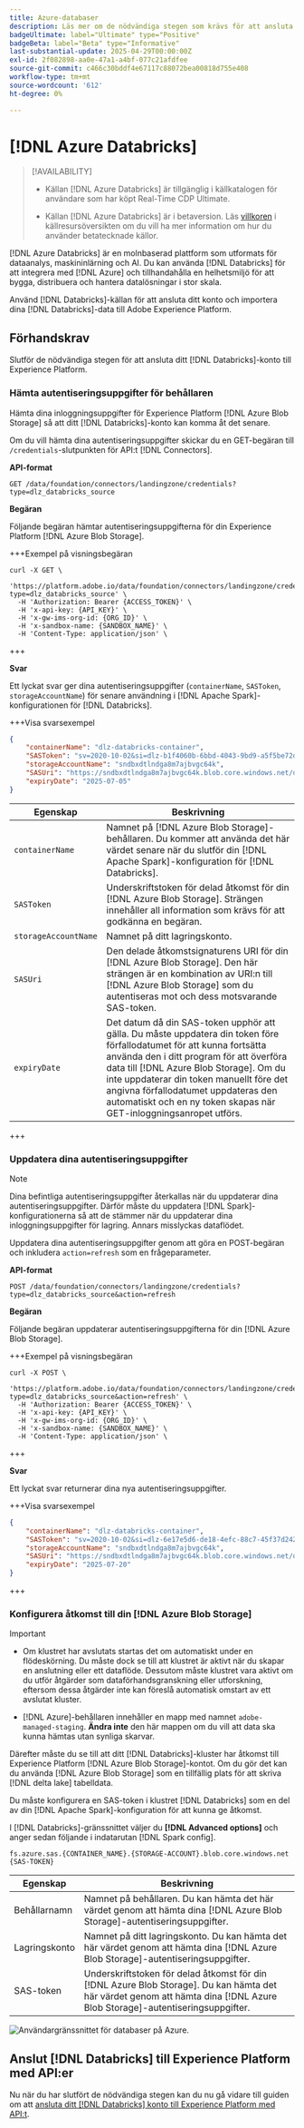 ```yaml
---
title: Azure-databaser
description: Läs mer om de nödvändiga stegen som krävs för att ansluta Azure-databaser till Experience Platform.
badgeUltimate: label="Ultimate" type="Positive"
badgeBeta: label="Beta" type="Informative"
last-substantial-update: 2025-04-29T00:00:00Z
exl-id: 2f082898-aa0e-47a1-a4bf-077c21afdfee
source-git-commit: c466c30bddf4e67117c88072bea00818d755e408
workflow-type: tm+mt
source-wordcount: '612'
ht-degree: 0%

---
```


# [!DNL Azure Databricks]

>[!AVAILABILITY]
>
>* Källan [!DNL Azure Databricks] är tillgänglig i källkatalogen för användare som har köpt Real-Time CDP Ultimate.
>
>* Källan [!DNL Azure Databricks] är i betaversion. Läs [villkoren](../../home.md#terms-and-conditions) i källresursöversikten om du vill ha mer information om hur du använder betatecknade källor.

[!DNL Azure Databricks] är en molnbaserad plattform som utformats för dataanalys, maskininlärning och AI. Du kan använda [!DNL Databricks] för att integrera med [!DNL Azure] och tillhandahålla en helhetsmiljö för att bygga, distribuera och hantera datalösningar i stor skala.

Använd [!DNL Databricks]-källan för att ansluta ditt konto och importera dina [!DNL Databricks]-data till Adobe Experience Platform.

## Förhandskrav

Slutför de nödvändiga stegen för att ansluta ditt [!DNL Databricks]-konto till Experience Platform.

### Hämta autentiseringsuppgifter för behållaren

Hämta dina inloggningsuppgifter för Experience Platform [!DNL Azure Blob Storage] så att ditt [!DNL Databricks]-konto kan komma åt det senare.

Om du vill hämta dina autentiseringsuppgifter skickar du en GET-begäran till `/credentials`-slutpunkten för API:t [!DNL Connectors].

**API-format**

```http
GET /data/foundation/connectors/landingzone/credentials?type=dlz_databricks_source
```

**Begäran**

Följande begäran hämtar autentiseringsuppgifterna för din Experience Platform [!DNL Azure Blob Storage].

+++Exempel på visningsbegäran

```shell
curl -X GET \
  'https://platform.adobe.io/data/foundation/connectors/landingzone/credentials?type=dlz_databricks_source' \
  -H 'Authorization: Bearer {ACCESS_TOKEN}' \
  -H 'x-api-key: {API_KEY}' \
  -H 'x-gw-ims-org-id: {ORG_ID}' \
  -H 'x-sandbox-name: {SANDBOX_NAME}' \
  -H 'Content-Type: application/json' \
```

+++

**Svar**

Ett lyckat svar ger dina autentiseringsuppgifter (`containerName`, `SASToken`, `storageAccountName`) för senare användning i [!DNL Apache Spark]-konfigurationen för [!DNL Databricks].

+++Visa svarsexempel

```json
{
    "containerName": "dlz-databricks-container",
    "SASToken": "sv=2020-10-02&si=dlz-b1f4060b-6bbd-4043-9bd9-a5f5be72de30&sr=c&sp=racwdlm&sig=zVQfmuElZJzOKkUk8z5lChrJ3YQUE2h6EShDZOsVeMc%3D",
    "storageAccountName": "sndbxdtlndga8m7ajbvgc64k",
    "SASUri": "https://sndbxdtlndga8m7ajbvgc64k.blob.core.windows.net/dlz-databricks-container?sv=2020-10-02&si=dlz-b1f4060b-6bbd-4043-9bd9-a5f5be72de30&sr=c&sp=racwdlm&sig=zVQfmuElZJzOKkUk8z5lChrJ3YQUE2h6EShDZOsVeMc%3D",
    "expiryDate": "2025-07-05"
}
```

| Egenskap | Beskrivning |
| --- | --- |
| `containerName` | Namnet på [!DNL Azure Blob Storage]-behållaren. Du kommer att använda det här värdet senare när du slutför din [!DNL Apache Spark]-konfiguration för [!DNL Databricks]. |
| `SASToken` | Underskriftstoken för delad åtkomst för din [!DNL Azure Blob Storage]. Strängen innehåller all information som krävs för att godkänna en begäran. |
| `storageAccountName` | Namnet på ditt lagringskonto. |
| `SASUri` | Den delade åtkomstsignaturens URI för din [!DNL Azure Blob Storage]. Den här strängen är en kombination av URI:n till [!DNL Azure Blob Storage] som du autentiseras mot och dess motsvarande SAS-token. |
| `expiryDate` | Det datum då din SAS-token upphör att gälla. Du måste uppdatera din token före förfallodatumet för att kunna fortsätta använda den i ditt program för att överföra data till [!DNL Azure Blob Storage]. Om du inte uppdaterar din token manuellt före det angivna förfallodatumet uppdateras den automatiskt och en ny token skapas när GET-inloggningsanropet utförs. |

+++

### Uppdatera dina autentiseringsuppgifter

>[!NOTE]
>
>Dina befintliga autentiseringsuppgifter återkallas när du uppdaterar dina autentiseringsuppgifter. Därför måste du uppdatera [!DNL Spark]-konfigurationerna så att de stämmer när du uppdaterar dina inloggningsuppgifter för lagring. Annars misslyckas dataflödet.

Uppdatera dina autentiseringsuppgifter genom att göra en POST-begäran och inkludera `action=refresh` som en frågeparameter.

**API-format**

```http
POST /data/foundation/connectors/landingzone/credentials?type=dlz_databricks_source&action=refresh
```

**Begäran**

Följande begäran uppdaterar autentiseringsuppgifterna för din [!DNL Azure Blob Storage].

+++Exempel på visningsbegäran

```shell
curl -X POST \
  'https://platform.adobe.io/data/foundation/connectors/landingzone/credentials?type=dlz_databricks_source&action=refresh' \
  -H 'Authorization: Bearer {ACCESS_TOKEN}' \
  -H 'x-api-key: {API_KEY}' \
  -H 'x-gw-ims-org-id: {ORG_ID}' \
  -H 'x-sandbox-name: {SANDBOX_NAME}' \
  -H 'Content-Type: application/json' \
```

+++

**Svar**

Ett lyckat svar returnerar dina nya autentiseringsuppgifter.

+++Visa svarsexempel

```json
{
    "containerName": "dlz-databricks-container",
    "SASToken": "sv=2020-10-02&si=dlz-6e17e5d6-de18-4efc-88c7-45f37d242617&sr=c&sp=racwdlm&sig=wvA4K3fcEmqAA%2FPvcMhB%2FA8y8RLwVJ7zhdWbxvT1uFM%3D",
    "storageAccountName": "sndbxdtlndga8m7ajbvgc64k",
    "SASUri": "https://sndbxdtlndga8m7ajbvgc64k.blob.core.windows.net/dlz-databricks-container?sv=2020-10-02&si=dlz-6e17e5d6-de18-4efc-88c7-45f37d242617&sr=c&sp=racwdlm&sig=wvA4K3fcEmqAA%2FPvcMhB%2FA8y8RLwVJ7zhdWbxvT1uFM%3D",
    "expiryDate": "2025-07-20"
}
```

+++

### Konfigurera åtkomst till din [!DNL Azure Blob Storage]

>[!IMPORTANT]
>
>* Om klustret har avslutats startas det om automatiskt under en flödeskörning. Du måste dock se till att klustret är aktivt när du skapar en anslutning eller ett dataflöde. Dessutom måste klustret vara aktivt om du utför åtgärder som dataförhandsgranskning eller utforskning, eftersom dessa åtgärder inte kan föreslå automatisk omstart av ett avslutat kluster.
>
>* [!DNL Azure]-behållaren innehåller en mapp med namnet `adobe-managed-staging`. **Ändra inte** den här mappen om du vill att data ska kunna hämtas utan synliga skarvar.


Därefter måste du se till att ditt [!DNL Databricks]-kluster har åtkomst till Experience Platform [!DNL Azure Blob Storage]-kontot. Om du gör det kan du använda [!DNL Azure Blob Storage] som en tillfällig plats för att skriva [!DNL delta lake] tabelldata.

Du måste konfigurera en SAS-token i klustret [!DNL Databricks] som en del av din [!DNL Apache Spark]-konfiguration för att kunna ge åtkomst.

I [!DNL Databricks]-gränssnittet väljer du **[!DNL Advanced options]** och anger sedan följande i indatarutan [!DNL Spark config].

```shell
fs.azure.sas.{CONTAINER_NAME}.{STORAGE-ACCOUNT}.blob.core.windows.net {SAS-TOKEN}
```

| Egenskap | Beskrivning |
| --- | --- |
| Behållarnamn | Namnet på behållaren. Du kan hämta det här värdet genom att hämta dina [!DNL Azure Blob Storage]-autentiseringsuppgifter. |
| Lagringskonto | Namnet på ditt lagringskonto. Du kan hämta det här värdet genom att hämta dina [!DNL Azure Blob Storage]-autentiseringsuppgifter. |
| SAS-token | Underskriftstoken för delad åtkomst för din [!DNL Azure Blob Storage]. Du kan hämta det här värdet genom att hämta dina [!DNL Azure Blob Storage]-autentiseringsuppgifter. |

![Användargränssnittet för databaser på Azure.](../../images/tutorials/create/databricks/databricks-ui.png)

## Anslut [!DNL Databricks] till Experience Platform med API:er

Nu när du har slutfört de nödvändiga stegen kan du nu gå vidare till guiden om att [ansluta ditt [!DNL Databricks] konto till Experience Platform med API:t](../../tutorials/api/create/databases/databricks.md).
